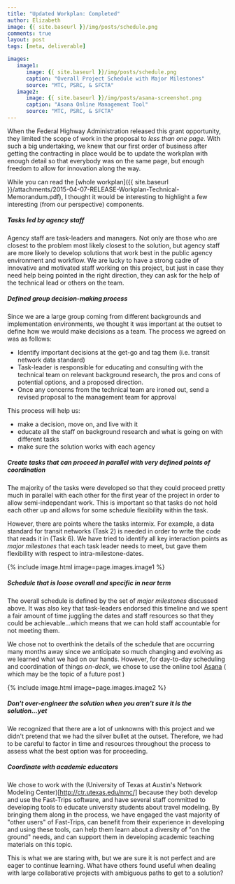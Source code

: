 ```yaml
---
title: "Updated Workplan: Completed"
author: Elizabeth
image: {{ site.baseurl }}/img/posts/schedule.png
comments: true
layout: post
tags: [meta, deliverable]

images:
   image1:
      image: {{ site.baseurl }}/img/posts/schedule.png
      caption: "Overall Project Schedule with Major Milestones"
      source: "MTC, PSRC, & SFCTA"
   image2:
      image: {{ site.baseurl }}/img/posts/asana-screenshot.png
      caption: "Asana Online Management Tool"
      source: "MTC, PSRC, & SFCTA"
---
```


When the Federal Highway Administration released this grant opportunity, they limited the 
scope of work in the proposal to *less than one page*.  With such a big undertaking, we knew
that our first order of business after getting the contracting in place would be to update
the workplan with enough detail so that everybody was on the same page, but enough freedom
to allow for innovation along the way.

While you can read the [whole workplan]({{ site.baseurl }}/attachments/2015-04-07-RELEASE-Workplan-Technical-Memorandum.pdf),
 I thought it would be interesting to highlight a few interesting (from our perspective) components.  

##### Tasks led by agency staff

Agency staff are task-leaders and managers.  Not only are those who are closest to the
problem most likely closest to the solution, but agency staff are more likely to develop
solutions that work best in the public agency environment and workflow.  We are lucky
to have a strong cadre of innovative and motivated staff working on this project, but just
in case they need help being pointed in the right direction, they can ask for the help
of the technical lead or others on the team.

##### Defined group decision-making process

Since we are a large group coming from different backgrounds and implementation environments,
we thought it was important at the outset to define how we would make decisions as a team. The 
process we agreed on was as follows:

* Identify important decisions at the get-go and tag them (i.e. transit network data standard)
* Task-leader is responsible for educating and consulting with the technical team on 
relevant background research, 
the pros and cons of potential options, and a proposed direction.
* Once any concerns from the technical team are ironed out, send a revised proposal to the 
management team for approval

<!--break-->

This process will help us:

* make a decision, move on, and live with it
* educate all the staff on background research and what is going on with different tasks
* make sure the solution works with each agency

##### Create tasks that can proceed in parallel with very defined points of coordination

The majority of the tasks were developed so that they could proceed pretty much in parallel with
each other for the first year of the project in order to allow semi-independant work.  This
is important so that tasks do not hold each other up and allows for some schedule flexibility within
the task.

However, there are points where the tasks intermix.  For example, a data standard for transit 
networks (Task 2) is needed in order to write the code that reads it in (Task 6).  We have 
tried to identify all key interaction points as *major milestones* that each task leader
needs to meet, but gave them flexibility with respect to intra-milestone-dates.  

{% include image.html image=page.images.image1 %}

##### Schedule that is loose overall and specific in near term

The overall schedule is defined by the set of *major milestones* discussed above.  It was
also key that task-leaders endorsed this timeline and we spent a fair amount of time 
juggling the dates and staff resources so that they could be achievable...which means that
we can hold staff accountable for not meeting them.  

We chose not to overthink the details of the schedule that are occurring many months away since
we anticipate so much changing and evolving as we learned what we had on our hands.  However,
for day-to-day scheduling and coordination of things *on-deck*, we chose to use the 
online tool [Asana](http://www.asana.com) ( which may be the topic of a future post )

{% include image.html image=page.images.image2 %}

##### Don't over-engineer the solution when you aren't sure it is the solution...yet

We recognized that there are a lot of unknowns with this project and we didn't pretend that 
we had the silver bullet at the outset.  Therefore, we had to be careful to factor in time 
and resources throughout the process to assess what the best option was for proceeding.

##### Coordinate with academic educators

We chose to work with the (University of Texas at Austin's Network Modeling Center)[http://ctr.utexas.edu/nmc/]
 because they both develop and use the Fast-Trips software, and have several staff committed to 
developing tools to educate university students about travel modeling.  By bringing them
along in the process, we have engaged the vast majority of "other users" of Fast-Trips, can
benefit from their experience in developing and using these tools, can help them learn
about a diversity of "on the ground" needs, and can support them in developing academic 
teaching materials on this topic.

This is what we are staring with, but we are sure it is not perfect and are eager to continue 
learning.  What have others found useful when dealing with large collaborative projects with 
ambiguous paths to get to a solution?
